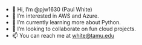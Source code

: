 - 👋 Hi, I’m @pjw1630 (Paul White)
- 👀 I’m interested in AWS and Azure.
- 🌱 I’m currently learning more about Python.
- 💞️ I’m looking to collaborate on fun cloud projects.
- 📫 You can reach me at white@tamu.edu

<!---
pjw1630/pjw1630 is a ✨ special ✨ repository because its `README.md` (this file) appears on your GitHub profile.
You can click the Preview link to take a look at your changes.
--->
